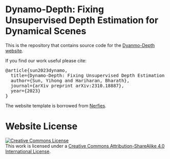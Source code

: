 # Dynamo-Depth: Fixing Unsupervised Depth Estimation for Dynamical Scenes

This is the repository that contains source code for the [Dyanmo-Depth website](https://dynamo-depth.github.io).

If you find our work useful please cite:
<pre>
@article{sun2023dynamo,
  title={Dynamo-Depth: Fixing Unsupervised Depth Estimation for Dynamical Scenes},
  author={Sun, Yihong and Hariharan, Bharath},
  journal={arXiv preprint arXiv:2310.18887},
  year={2023}
}
</pre>

The website template is borrowed from [Nerfies](https://nerfies.github.io/).


# Website License
<a rel="license" href="http://creativecommons.org/licenses/by-sa/4.0/"><img alt="Creative Commons License" style="border-width:0" src="https://i.creativecommons.org/l/by-sa/4.0/88x31.png" /></a><br />This work is licensed under a <a rel="license" href="http://creativecommons.org/licenses/by-sa/4.0/">Creative Commons Attribution-ShareAlike 4.0 International License</a>.
